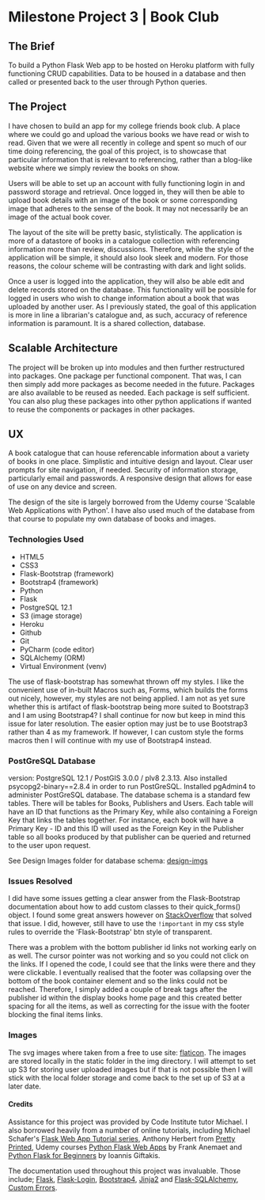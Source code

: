 # Milestone Project 3 | Book Club

## The Brief

To build a Python Flask Web app to be hosted on Heroku platform with fully functioning CRUD capabilities. 
Data to be housed in a database and then called or presented back to the user through Python queries.


## The Project

I have chosen to build an app for my college friends book club. A place where we could go and upload the 
various books we have read or wish to read. Given that we were all recently in college and spent so much of
our time doing referencing, the goal of this project, is to showcase that particular information that is
relevant to referencing, rather than a blog-like website where we simply review the books on show.

Users will be able to set up an account with fully functioning login in and password storage and retrieval.
Once logged in, they will then be able to upload book details with an image of the book or some corresponding
image that adheres to the sense of the book. It may not necessarily be an image of the actual book cover.

The layout of the site will be pretty basic, stylistically. The application is more of a datastore of books
in a catalogue collection with referencing information more than review, discussions. Therefore, while the
style of the application will be simple, it should also look sleek and modern. For those reasons, the colour 
scheme will be contrasting with dark and light solids. 

Once a user is logged into the application, they will also be able edit and delete records stored on the
database. This functionality will be possible for logged in users who wish to change information about a 
book that was uploaded by another user. As I previously stated, the goal of this application is more in line
a librarian's catalogue and, as such, accuracy of reference information is paramount. It is a shared collection,
database.


## Scalable Architecture

The project will be broken up into modules and then further restructured into packages. One package per 
functional component. That was, I can then simply add more packages as become needed in the future.
Packages are also available to be reused as needed. Each package is self sufficient. You can also plug 
these packages into other python applications if wanted to reuse the components or packages in other packages.


## UX

A book catalogue that can house referencable information about a variety of books in one place.
Simplistic and intuitive design and layout. Clear user prompts for site navigation, if needed.
Security of information storage, particularly email and passwords. A responsive design that allows 
for ease of use on any device and screen. 

The design of the site is largely borrowed from the Udemy course 'Scalable Web Applications with Python'.
I have also used much of the database from that course to populate my own database of books and images.


### Technologies Used

* HTML5
* CSS3
* Flask-Bootstrap (framework)
* Bootstrap4 (framework)
* Python
* Flask
* PostgreSQL 12.1
* S3 (image storage)
* Heroku
* Github
* Git
* PyCharm (code editor)
* SQLAlchemy (ORM)
* Virtual Environment (venv)

The use of flask-bootstrap has somewhat thrown off my styles. I like the convenient use of in-built Macros
such as, Forms, which builds the forms out nicely, however, my styles are not being applied. I am not as yet
sure whether this is artifact of flask-bootstrap being more suited to Bootstrap3 and I am using Bootstrap4?
I shall continue for now but keep in mind this issue for later resolution. The easier option may just be to
use Bootstrap3 rather than 4 as my framework. If however, I can custom style the forms macros then I will
continue with my use of Bootstrap4 instead.


### PostGreSQL Database

version: PostgreSQL 12.1 / PostGIS 3.0.0 / plv8 2.3.13. Also installed psycopg2-binary==2.8.4 in order 
to run PostGreSQL. Installed pgAdmin4 to administer PostGreSQL database. The database schema is a standard
few tables. There will be tables for Books, Publishers and Users. Each table will have an ID that functions
as the Primary Key, while also containing a Foreign Key that links the tables together. For instance, each
book will have a Primary Key - ID and this ID will used as the Foreign Key in the Publisher table so all
books produced by that publisher can be queried and returned to the user upon request.

See Design Images folder for database schema: [design-imgs](design-imgs/database)

### Issues Resolved

I did have some issues getting a clear answer from the Flask-Bootstrap documentation about how to add custom
classes to their quick_forms() object. I found some great answers however on [StackOverflow]("https://stackoverflow.com/questions/33145556/flask-bootstrap-flask-wtf-adding-class-to-submit-button")
that solved that issue. I did, however, still have to use the `!important` in my css style rules
to override the 'Flask-Bootstrap' btn style of transparent.

There was a problem with the bottom publisher id links not working early on as well. The cursor pointer was not working
and so you could not click on the links. If I opened the code, I could see that the links were there and they were 
clickable. I eventually realised that the footer was collapsing over the bottom of the book container element and so
the links could not be reached. Therefore, I simply added a couple of break tags after the publisher id within
the display books home page and this created better spacing for all the items, as well as correcting for the
issue with the footer blocking the final items links.

### Images

The svg images where taken from a free to use site: [flaticon](https://www.flaticon.com/). 
The images are stored locally in the static folder in the img directory. I will attempt
to set up S3 for storing user uploaded images but if that is not possible then
I will stick with the local folder storage and come back to the set up of S3 at
a later date.

#### Credits

Assistance for this project was provided by Code Institute tutor Michael. I also
borrowed heavily from a number of online tutorials, including Michael Schafer's
[Flask Web App Tutorial series](https://www.youtube.com/watch?v=MwZwr5Tvyxo&t=37s), Anthony Herbert from [Pretty Printed](https://www.youtube.com/watch?v=EnJKHVEzHFw), Udemy courses [Python Flask Web Apps](https://www.udemy.com/course/python-flask-beginners/)
by Frank Anemaet and [Python Flask for Beginners](https://www.udemy.com/course/python-flask-beginners/) by 
Ioannis Giftakis. 

The documentation used throughout this project was invaluable. Those include; [Flask]("https://flask.palletsprojects.com/en/1.1.x/"), [Flask-Login]("https://flask-login.readthedocs.io/en/latest/"),
[Bootstrap4]("https://getbootstrap.com/docs/4.0/getting-started/introduction/"), [Jinja2]("https://jinja.palletsprojects.com/en/2.10.x/") and [Flask-SQLAlchemy]("https://flask-sqlalchemy.palletsprojects.com/en/2.x/"),
[Custom Errors]("https://flask.palletsprojects.com/en/1.1.x/patterns/errorpages/").
